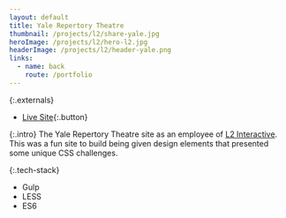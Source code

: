 ```yaml
---
layout: default
title: Yale Repertory Theatre
thumbnail: /projects/l2/share-yale.jpg
heroImage: /projects/l2/hero-l2.jpg
headerImage: /projects/l2/header-yale.png
links:
  - name: back
    route: /portfolio
---
```

{:.externals}
 - [Live Site](https://www.yalerep.org/){:.button}

{:.intro}
The Yale Repertory Theatre site as an employee of [L2 Interactive](http://www.lynch2.com/). This was a fun site to build being given design elements that presented some unique CSS challenges.

{:.tech-stack}
 - Gulp
 - LESS
 - ES6
